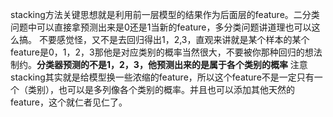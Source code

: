 stacking方法关键思想就是利用前一层模型的结果作为后面层的feature。二分类问题中可以直接拿预测出来是0还是1当新的feature，多分类问题讲道理也可以这么搞。
不要感觉怪，又不是去回归得出1，2,3，直观来讲就是某个样本的某个feature是0，1，2，3那他是对应类别的概率当然很大，不要被你那种回归的想法制约。**分类器预测的不是1，2，3，他预测出来的是属于各个类别的概率**
注意stacking其实就是给模型换一些浓缩的feature，所以这个feature不是一定只有一个（类别），也可以是多列像各个类别的概率。并且也可以添加其他天然的feature，这个就仁者见仁了。
